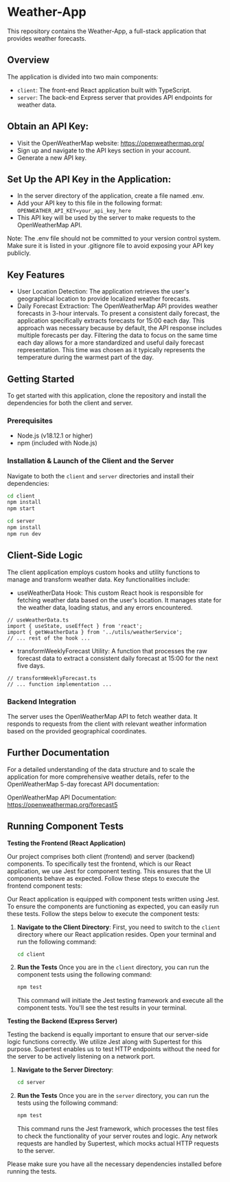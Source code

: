 # Weather-App

This repository contains the Weather-App, a full-stack application that provides weather forecasts.

## Overview

The application is divided into two main components:

- `client`: The front-end React application built with TypeScript.
- `server`: The back-end Express server that provides API endpoints for weather data.

## Obtain an API Key:

- Visit the OpenWeatherMap website: https://openweathermap.org/
- Sign up and navigate to the API keys section in your account.
- Generate a new API key.

## Set Up the API Key in the Application:

- In the server directory of the application, create a file named .env.
- Add your API key to this file in the following format:
  `OPENWEATHER_API_KEY=your_api_key_here`
- This API key will be used by the server to make requests to the OpenWeatherMap API.

Note: The .env file should not be committed to your version control system. Make sure it is listed in your .gitignore file to avoid exposing your API key publicly.

## Key Features

- User Location Detection: The application retrieves the user's geographical location to provide localized weather forecasts.
- Daily Forecast Extraction: The OpenWeatherMap API provides weather forecasts in 3-hour intervals. To present a consistent daily forecast, the application specifically extracts forecasts for 15:00 each day. This approach was necessary because by default, the API response includes multiple forecasts per day. Filtering the data to focus on the same time each day allows for a more standardized and useful daily forecast representation. This time was chosen as it typically represents the temperature during the warmest part of the day.

## Getting Started

To get started with this application, clone the repository and install the dependencies for both the client and server.

### Prerequisites

- Node.js (v18.12.1 or higher)
- npm (included with Node.js)

### Installation & Launch of the Client and the Server

Navigate to both the `client` and `server` directories and install their dependencies:

```bash
cd client
npm install
npm start

cd server
npm install
npm run dev
```

## Client-Side Logic

The client application employs custom hooks and utility functions to manage and transform weather data. Key functionalities include:

- useWeatherData Hook: This custom React hook is responsible for fetching weather data based on the user's location. It manages state for the weather data, loading status, and any errors encountered.

```
// useWeatherData.ts
import { useState, useEffect } from 'react';
import { getWeatherData } from '../utils/weatherService';
// ... rest of the hook ...
```

- transformWeeklyForecast Utility: A function that processes the raw forecast data to extract a consistent daily forecast at 15:00 for the next five days.

```
// transformWeeklyForecast.ts
// ... function implementation ...
```

### Backend Integration

The server uses the OpenWeatherMap API to fetch weather data. It responds to requests from the client with relevant weather information based on the provided geographical coordinates.

## Further Documentation

For a detailed understanding of the data structure and to scale the application for more comprehensive weather details, refer to the OpenWeatherMap 5-day forecast API documentation:

OpenWeatherMap API Documentation: https://openweathermap.org/forecast5

## Running Component Tests

**Testing the Frontend (React Application)**

Our project comprises both client (frontend) and server (backend) components. To specifically test the frontend, which is our React application, we use Jest for component testing. This ensures that the UI components behave as expected. Follow these steps to execute the frontend component tests:

Our React application is equipped with component tests written using Jest. To ensure the components are functioning as expected, you can easily run these tests. Follow the steps below to execute the component tests:

1. **Navigate to the Client Directory**:
   First, you need to switch to the `client` directory where our React application resides. Open your terminal and run the following command:

   ```bash
   cd client
   ```

2. **Run the Tests**
   Once you are in the `client` directory, you can run the component tests using the following command:

   ```bash
   npm test
   ```

   This command will initiate the Jest testing framework and execute all the component tests. You'll see the test results in your terminal.

**Testing the Backend (Express Server)**

Testing the backend is equally important to ensure that our server-side logic functions correctly. We utilize Jest along with Supertest for this purpose. Supertest enables us to test HTTP endpoints without the need for the server to be actively listening on a network port.

1. **Navigate to the Server Directory**:

   ```bash
   cd server
   ```

2. **Run the Tests**
   Once you are in the `server` directory, you can run the tests using the following command:
   ```bash
   npm test
   ```
   This command runs the Jest framework, which processes the test files to check the functionality of your server routes and logic. Any network requests are handled by Supertest, which mocks actual HTTP requests to the server.

Please make sure you have all the necessary dependencies installed before running the tests.
